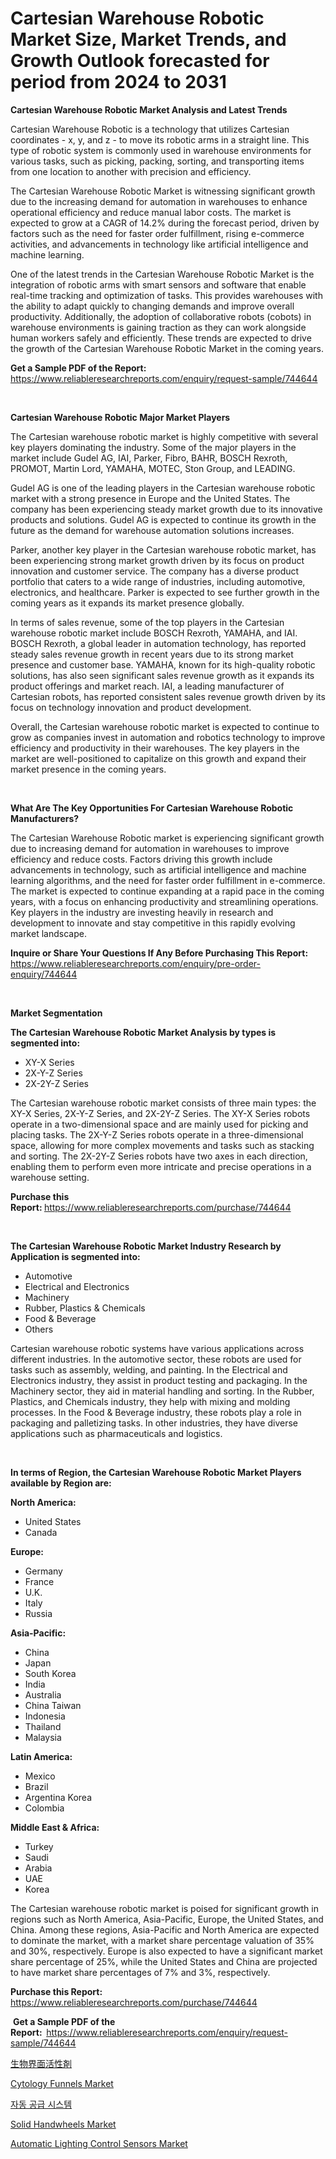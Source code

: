 <p><h1>Cartesian Warehouse Robotic Market Size, Market Trends, and Growth Outlook forecasted for period from 2024 to 2031</h1></p><p><strong>Cartesian Warehouse Robotic Market Analysis and Latest Trends</strong></p>
<p><p>Cartesian Warehouse Robotic is a technology that utilizes Cartesian coordinates - x, y, and z - to move its robotic arms in a straight line. This type of robotic system is commonly used in warehouse environments for various tasks, such as picking, packing, sorting, and transporting items from one location to another with precision and efficiency.</p><p>The Cartesian Warehouse Robotic Market is witnessing significant growth due to the increasing demand for automation in warehouses to enhance operational efficiency and reduce manual labor costs. The market is expected to grow at a CAGR of 14.2% during the forecast period, driven by factors such as the need for faster order fulfillment, rising e-commerce activities, and advancements in technology like artificial intelligence and machine learning.</p><p>One of the latest trends in the Cartesian Warehouse Robotic Market is the integration of robotic arms with smart sensors and software that enable real-time tracking and optimization of tasks. This provides warehouses with the ability to adapt quickly to changing demands and improve overall productivity. Additionally, the adoption of collaborative robots (cobots) in warehouse environments is gaining traction as they can work alongside human workers safely and efficiently. These trends are expected to drive the growth of the Cartesian Warehouse Robotic Market in the coming years.</p></p>
<p><strong>Get a Sample PDF of the Report:&nbsp;</strong> <a href="https://www.reliableresearchreports.com/enquiry/request-sample/744644">https://www.reliableresearchreports.com/enquiry/request-sample/744644</a></p>
<p>&nbsp;</p>
<p><strong>Cartesian Warehouse Robotic Major Market Players</strong></p>
<p><p>The Cartesian warehouse robotic market is highly competitive with several key players dominating the industry. Some of the major players in the market include Gudel AG, IAI, Parker, Fibro, BAHR, BOSCH Rexroth, PROMOT, Martin Lord, YAMAHA, MOTEC, Ston Group, and LEADING.</p><p>Gudel AG is one of the leading players in the Cartesian warehouse robotic market with a strong presence in Europe and the United States. The company has been experiencing steady market growth due to its innovative products and solutions. Gudel AG is expected to continue its growth in the future as the demand for warehouse automation solutions increases.</p><p>Parker, another key player in the Cartesian warehouse robotic market, has been experiencing strong market growth driven by its focus on product innovation and customer service. The company has a diverse product portfolio that caters to a wide range of industries, including automotive, electronics, and healthcare. Parker is expected to see further growth in the coming years as it expands its market presence globally.</p><p>In terms of sales revenue, some of the top players in the Cartesian warehouse robotic market include BOSCH Rexroth, YAMAHA, and IAI. BOSCH Rexroth, a global leader in automation technology, has reported steady sales revenue growth in recent years due to its strong market presence and customer base. YAMAHA, known for its high-quality robotic solutions, has also seen significant sales revenue growth as it expands its product offerings and market reach. IAI, a leading manufacturer of Cartesian robots, has reported consistent sales revenue growth driven by its focus on technology innovation and product development.</p><p>Overall, the Cartesian warehouse robotic market is expected to continue to grow as companies invest in automation and robotics technology to improve efficiency and productivity in their warehouses. The key players in the market are well-positioned to capitalize on this growth and expand their market presence in the coming years.</p></p>
<p>&nbsp;</p>
<p><strong>What Are The Key Opportunities For Cartesian Warehouse Robotic Manufacturers?</strong></p>
<p><p>The Cartesian Warehouse Robotic market is experiencing significant growth due to increasing demand for automation in warehouses to improve efficiency and reduce costs. Factors driving this growth include advancements in technology, such as artificial intelligence and machine learning algorithms, and the need for faster order fulfillment in e-commerce. The market is expected to continue expanding at a rapid pace in the coming years, with a focus on enhancing productivity and streamlining operations. Key players in the industry are investing heavily in research and development to innovate and stay competitive in this rapidly evolving market landscape.</p></p>
<p><strong>Inquire or Share Your Questions If Any Before Purchasing This Report:</strong> <a href="https://www.reliableresearchreports.com/enquiry/pre-order-enquiry/744644">https://www.reliableresearchreports.com/enquiry/pre-order-enquiry/744644</a></p>
<p>&nbsp;</p>
<p><strong>Market Segmentation</strong></p>
<p><strong>The Cartesian Warehouse Robotic Market Analysis by types is segmented into:</strong></p>
<p><ul><li>XY-X Series</li><li>2X-Y-Z Series</li><li>2X-2Y-Z Series</li></ul></p>
<p><p>The Cartesian warehouse robotic market consists of three main types: the XY-X Series, 2X-Y-Z Series, and 2X-2Y-Z Series. The XY-X Series robots operate in a two-dimensional space and are mainly used for picking and placing tasks. The 2X-Y-Z Series robots operate in a three-dimensional space, allowing for more complex movements and tasks such as stacking and sorting. The 2X-2Y-Z Series robots have two axes in each direction, enabling them to perform even more intricate and precise operations in a warehouse setting.</p></p>
<p><strong>Purchase this Report:&nbsp;</strong><a href="https://www.reliableresearchreports.com/purchase/744644">https://www.reliableresearchreports.com/purchase/744644</a></p>
<p>&nbsp;</p>
<p><strong>The Cartesian Warehouse Robotic Market Industry Research by Application is segmented into:</strong></p>
<p><ul><li>Automotive</li><li>Electrical and Electronics</li><li>Machinery</li><li>Rubber, Plastics & Chemicals</li><li>Food & Beverage</li><li>Others</li></ul></p>
<p><p>Cartesian warehouse robotic systems have various applications across different industries. In the automotive sector, these robots are used for tasks such as assembly, welding, and painting. In the Electrical and Electronics industry, they assist in product testing and packaging. In the Machinery sector, they aid in material handling and sorting. In the Rubber, Plastics, and Chemicals industry, they help with mixing and molding processes. In the Food & Beverage industry, these robots play a role in packaging and palletizing tasks. In other industries, they have diverse applications such as pharmaceuticals and logistics.</p></p>
<p>&nbsp;</p>
<p><strong>In terms of Region, the Cartesian Warehouse Robotic Market Players available by Region are:</strong></p>
<p>
    <p> <strong> North America: </strong>
        <ul>
            <li>United States</li>
            <li>Canada</li>
        </ul>
        </p> 
    <p> <strong> Europe: </strong>
        <ul>
            <li>Germany</li>
            <li>France</li>
            <li>U.K.</li>
            <li>Italy</li>
            <li>Russia</li>
        </ul>
        </p> 
    <p> <strong> Asia-Pacific: </strong>
        <ul>
            <li>China</li>
            <li>Japan</li>
            <li>South Korea</li>
            <li>India</li>
            <li>Australia</li>
            <li>China Taiwan</li>
            <li>Indonesia</li>
            <li>Thailand</li>
            <li>Malaysia</li>
        </ul>
        </p> 
    <p> <strong> Latin America: </strong>
        <ul>
            <li>Mexico</li>
            <li>Brazil</li>
            <li>Argentina Korea</li>
            <li>Colombia</li>
        </ul>
        </p> 
    <p> <strong> Middle East & Africa: </strong>
        <ul>
            <li>Turkey</li>
            <li>Saudi</li>
            <li>Arabia</li>
            <li>UAE</li>
            <li>Korea</li>
        </ul>
    </p>
    </p>
<p><p>The Cartesian warehouse robotic market is poised for significant growth in regions such as North America, Asia-Pacific, Europe, the United States, and China. Among these regions, Asia-Pacific and North America are expected to dominate the market, with a market share percentage valuation of 35% and 30%, respectively. Europe is also expected to have a significant market share percentage of 25%, while the United States and China are projected to have market share percentages of 7% and 3%, respectively.</p></p>
<p><strong>Purchase this Report: </strong><a href="https://www.reliableresearchreports.com/purchase/744644">https://www.reliableresearchreports.com/purchase/744644</a></p>
<p>&nbsp;<strong>Get a Sample PDF of the Report:&nbsp;&nbsp;</strong><a href="https://www.reliableresearchreports.com/enquiry/request-sample/744644">https://www.reliableresearchreports.com/enquiry/request-sample/744644</a></p>
<p><strong></strong></p>
<p><p><a href="https://github.com/xnljig2898992/Market-Research-Report-List-1/blob/main/1863778186725.md">生物界面活性剤</a></p><p><a href="https://woozy-pyroraptor-a1f.notion.site/Cytology-Funnels-Market-Size-Evaluating-its-Market-Trends-Growth-and-Projections-2024-2031-ac819f3a0df44bc69416ca747b9f827a">Cytology Funnels Market</a></p><p><a href="https://github.com/trmesnao7959541/Market-Research-Report-List-1/blob/main/8943212186690.md">자동 공급 시스템</a></p><p><a href="https://issuu.com/reportprime-2/docs/solid-handwheels-market-size-2030.pptx">Solid Handwheels Market</a></p><p><a href="https://view.publitas.com/reportprime-1/automatic-lighting-control-sensors-market-size-furnishes-valuable-information-encompassing-market-share-market-trends-and-projections-spanning-from-2024-to-2031/">Automatic Lighting Control Sensors Market</a></p></p>